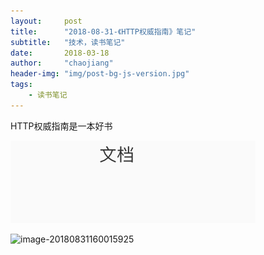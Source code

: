 ```yaml
---
layout:     post
title:      "2018-08-31-《HTTP权威指南》笔记"
subtitle:   "技术，读书笔记"
date:       2018-03-18
author:     "chaojiang"
header-img: "img/post-bg-js-version.jpg"
tags:
    - 读书笔记
---
```




HTTP权威指南是一本好书



![image-20180831155129228](./assets/image-20180831155129228.png)



![image-20180831160015925](assets/image-20180831160015925.png)